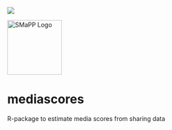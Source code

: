 ![](https://travis-ci.org/SMAPPNYU/mediascores.svg)

[<img src="https://i2.wp.com/smappnyu.org/wp-content/uploads/2018/11/FINAL_SMAPP-02-1.png" width=125 alt="SMaPP Logo"/>](https://smappnyu.org)

# mediascores
R-package to estimate media scores from sharing data
